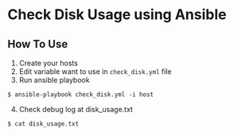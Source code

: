 # Check Disk Usage using Ansible

## How To Use
1. Create your hosts
2. Edit variable want to use in `check_disk.yml` file
3. Run ansible playbook
```
$ ansible-playbook check_disk.yml -i host
```

4. Check debug log at disk_usage.txt
```
$ cat disk_usage.txt
``` 
